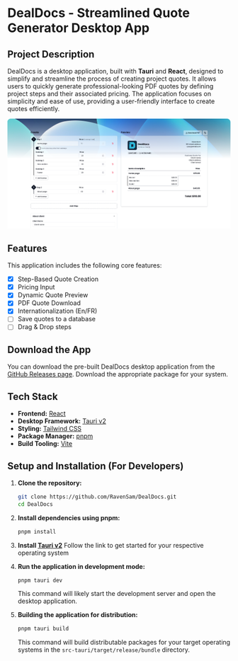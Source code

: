 # DealDocs - Streamlined Quote Generator Desktop App

## Project Description

DealDocs is a desktop application, built with **Tauri** and **React**, designed to simplify and streamline the process of creating project quotes. It allows users to quickly generate professional-looking PDF quotes by defining project steps and their associated pricing. The application focuses on simplicity and ease of use, providing a user-friendly interface to create quotes efficiently.

![screenshot](https://raw.githubusercontent.com/RavenSam/DealDocs/refs/heads/main/public/screenshot.png)

## Features

This application includes the following core features:

- [x] Step-Based Quote Creation
- [x] Pricing Input
- [x] Dynamic Quote Preview
- [x] PDF Quote Download
- [x] Internationalization (En/FR)
- [ ] Save quotes to a database
- [ ] Drag & Drop steps

## Download the App

You can download the pre-built DealDocs desktop application from the [GitHub Releases page](https://github.com/RavenSam/DealDocs/releases/latest). Download the appropriate package for your system.

## Tech Stack

- **Frontend:** [React](https://reactjs.org/)
- **Desktop Framework:** [Tauri v2](https://tauri.app)
- **Styling:** [Tailwind CSS](https://tailwindcss.com/)
- **Package Manager:** [pnpm](https://pnpm.io/)
- **Build Tooling:** [Vite](https://vitejs.dev/)

## Setup and Installation (For Developers)

1.  **Clone the repository:**

    ```bash
    git clone https://github.com/RavenSam/DealDocs.git
    cd DealDocs
    ```

2.  **Install dependencies using pnpm:**

    ```bash
    pnpm install
    ```

3.  **Install [Tauri v2](https://tauri.app)**
    Follow the link to get started for your respective operating system
4.  **Run the application in development mode:**

    ```bash
    pnpm tauri dev
    ```

    This command will likely start the development server and open the desktop application.

5.  **Building the application for distribution:**

    ```bash
    pnpm tauri build
    ```

    This command will build distributable packages for your target operating systems in the `src-tauri/target/release/bundle` directory.
